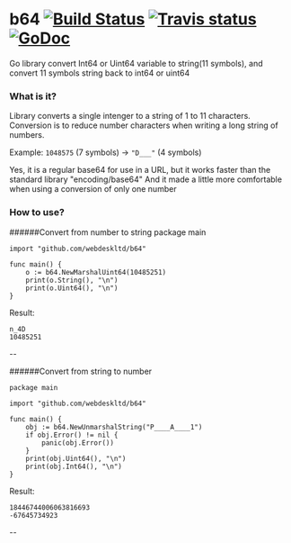 # b64 [![Build Status](https://drone.io/github.com/webdeskltd/b64/status.png)](https://drone.io/github.com/webdeskltd/b64/latest) [![Travis status](https://travis-ci.org/webdeskltd/b64.svg?branch=master "travis status")](https://travis-ci.org/webdeskltd/b64/#) [![GoDoc](https://godoc.org/github.com/webdeskltd/b64?status.png)](http://godoc.org/github.com/webdeskltd/b64)

Go library convert Int64 or Uint64 variable to string(11 symbols), and convert 11 symbols string back to int64 or uint64

### What is it?
Library converts a single intenger to a string of 1 to 11 characters.
Conversion is to reduce number characters when writing a long string of numbers.

Example: `1048575` (7 symbols) -> `"D___"` (4 symbols)

Yes, it is a regular base64 for use in a URL, but it works faster than the standard library "encoding/base64"
And it made a little more comfortable when using a conversion of only one number

### How to use?

######Convert from number to string
	package main

	import "github.com/webdeskltd/b64"

	func main() {
	    o := b64.NewMarshalUint64(10485251)
	    print(o.String(), "\n")
    	print(o.Uint64(), "\n")
	}

Result:

	n_4D
	10485251
--

######Convert from string to number

	package main
	
	import "github.com/webdeskltd/b64"
	
	func main() {
		obj := b64.NewUnmarshalString("P____A____1")
		if obj.Error() != nil {
			panic(obj.Error())
		}
		print(obj.Uint64(), "\n")
		print(obj.Int64(), "\n")
	}
	
Result: 

	18446744006063816693
	-67645734923

--
